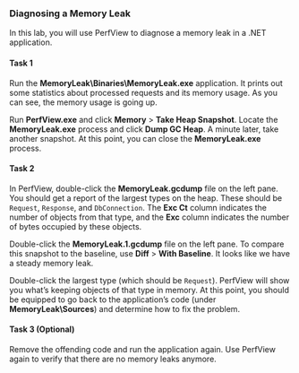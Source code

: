 ### Diagnosing a Memory Leak

In this lab, you will use PerfView to diagnose a memory leak in a .NET application.

#### Task 1

Run the **MemoryLeak\Binaries\MemoryLeak.exe** application. It prints out some statistics about processed requests and its memory usage. As you can see, the memory usage is going up.

Run **PerfView.exe** and click **Memory** > **Take Heap Snapshot**. Locate the **MemoryLeak.exe** process and click **Dump GC Heap**. A minute later, take another snapshot. At this point, you can close the **MemoryLeak.exe** process.

#### Task 2

In PerfView, double-click the **MemoryLeak.gcdump** file on the left pane. You should get a report of the largest types on the heap. These should be `Request`, `Response`, and `DbConnection`. The **Exc Ct** column indicates the number of objects from that type, and the **Exc** column indicates the number of bytes occupied by these objects.

Double-click the **MemoryLeak.1.gcdump** file on the left pane. To compare this snapshot to the baseline, use **Diff** > **With Baseline**. It looks like we have a steady memory leak.

Double-click the largest type (which should be `Request`). PerfView will show you what’s keeping objects of that type in memory. At this point, you should be equipped to go back to the application’s code (under **MemoryLeak\Sources**) and determine how to fix the problem.

#### Task 3 (Optional)

Remove the offending code and run the application again. Use PerfView again to verify that there are no memory leaks anymore.

